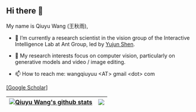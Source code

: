 ## Hi there 👋 
My name is Qiuyu Wang (王秋雨),

- 🔭 I’m currently a research scientist in the vision group of the Interactive Intelligence Lab at Ant Group, led by [Yujun Shen](https://shenyujun.github.io/).

- 📖 My research interests focus on computer vision, particularly on generative models and video / image editing.

- 📫 How to reach me: wangqiuyuu \<AT\> gmail \<dot\> com

[[Google Scholar]](https://scholar.google.com/citations?hl=en&user=VRsy9v8AAAAJ)

<!--
**qiuyu96/qiuyu96** is a ✨ _special_ ✨ repository because its `README.md` (this file) appears on your GitHub profile.

Here are some ideas to get you started:

- 🔭 I’m currently working on ...
- 🌱 I’m currently learning ...
- 👯 I’m looking to collaborate on ...
- 🤔 I’m looking for help with ...
- 💬 Ask me about ...
- 📫 How to reach me: ...
- 😄 Pronouns: ...
- ⚡ Fun fact: ...
-->

| <a href="https://github.com/qiuyu96"><img align="center" src="https://github-readme-stats-one-bice.vercel.app/api?username=qiuyu96&show_icons=true&theme=buefy&hide_border=true&count_private=true&include_orgs=true&role=OWNER,COLLABORATOR" alt="Qiuyu Wang's github stats" /></a> | <a href="https://github.com/qiuyu96"><img align="center" src="https://github-readme-stats-one-bice.vercel.app/api/top-langs/?username=qiuyu96&theme=buefy&hide_border=true&layout=compact&hide=java,CSS&include_orgs=true&role=OWNER,COLLABORATOR" /></a> |
| ------------- | ------------- |

